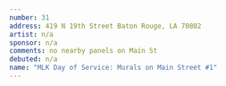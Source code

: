 ```yaml
---
number: 31
address: 419 N 19th Street Baton Rouge, LA 70802
artist: n/a
sponsor: n/a
comments: no nearby panels on Main St
debuted: n/a
name: "MLK Day of Service: Murals on Main Street #1"
---
```

